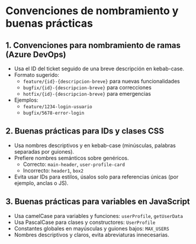 # Convenciones de nombramiento y buenas prácticas

## 1. Convenciones para nombramiento de ramas (Azure DevOps)

- Usa el ID del ticket seguido de una breve descripción en kebab-case.
- Formato sugerido:
  - `feature/{id}-{descripcion-breve}` para nuevas funcionalidades
  - `bugfix/{id}-{descripcion-breve}` para correcciones
  - `hotfix/{id}-{descripcion-breve}` para emergencias
- Ejemplos:
  - `feature/1234-login-usuario`
  - `bugfix/5678-error-login`

## 2. Buenas prácticas para IDs y clases CSS

- Usa nombres descriptivos y en kebab-case (minúsculas, palabras separadas por guiones).
- Prefiere nombres semánticos sobre genéricos.
  - Correcto: `main-header`, `user-profile-card`
  - Incorrecto: `header1`, `box2`
- Evita usar IDs para estilos, úsalos solo para referencias únicas (por ejemplo, anclas o JS).

## 3. Buenas prácticas para variables en JavaScript

- Usa camelCase para variables y funciones: `userProfile`, `getUserData`
- Usa PascalCase para clases y constructores: `UserProfile`
- Constantes globales en mayúsculas y guiones bajos: `MAX_USERS`
- Nombres descriptivos y claros, evita abreviaturas innecesarias.
